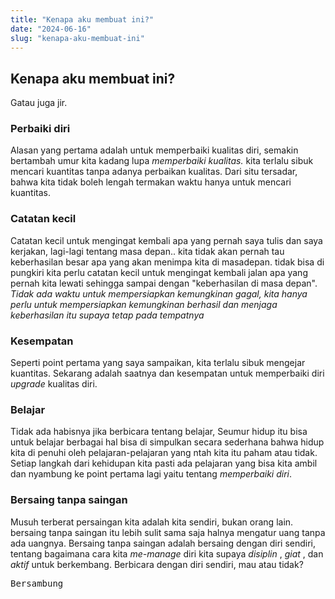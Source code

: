 ```yaml
---
title: "Kenapa aku membuat ini?"
date: "2024-06-16"
slug: "kenapa-aku-membuat-ini"
---
```



## Kenapa aku membuat ini?
 Gatau juga jir.

### Perbaiki diri
 Alasan yang pertama adalah untuk memperbaiki kualitas diri, semakin bertambah umur kita kadang lupa _memperbaiki kualitas._ kita terlalu sibuk mencari kuantitas tanpa adanya perbaikan kualitas. Dari situ tersadar, bahwa kita tidak boleh lengah termakan waktu hanya untuk mencari kuantitas.

### Catatan kecil
 Catatan kecil untuk mengingat kembali apa yang pernah saya tulis dan saya kerjakan, lagi-lagi tentang masa depan.. kita tidak akan pernah tau keberhasilan besar apa yang akan menimpa kita di masadepan. tidak bisa di pungkiri kita perlu catatan kecil untuk mengingat kembali jalan apa yang pernah kita lewati sehingga sampai dengan "keberhasilan di masa depan". 
    *Tidak ada waktu untuk mempersiapkan kemungkinan gagal, kita hanya perlu untuk mempersiapkan kemungkinan berhasil dan menjaga keberhasilan itu supaya tetap pada tempatnya*

### Kesempatan
 Seperti point pertama yang saya sampaikan, kita terlalu sibuk mengejar kuantitas. Sekarang adalah saatnya dan kesempatan untuk memperbaiki diri *upgrade* kualitas diri.

### Belajar
 Tidak ada habisnya jika berbicara tentang belajar, Seumur hidup itu bisa untuk belajar berbagai hal bisa di simpulkan secara sederhana bahwa hidup kita di penuhi oleh pelajaran-pelajaran yang ntah kita itu paham atau tidak. Setiap langkah dari kehidupan kita pasti ada pelajaran yang bisa kita ambil dan nyambung ke point pertama lagi yaitu tentang _memperbaiki diri_.

### Bersaing tanpa saingan
 Musuh terberat persaingan kita adalah kita sendiri, bukan orang lain. bersaing tanpa saingan itu lebih sulit sama saja halnya mengatur uang tanpa ada uangnya. Bersaing tanpa saingan adalah bersaing dengan diri sendiri, tentang bagaimana cara kita _me-manage_ diri kita supaya _disiplin_ , _giat_ , dan _aktif_ untuk berkembang. Berbicara dengan diri sendiri, mau atau tidak?

<pre>Bersambung</pre>